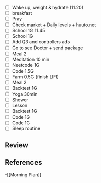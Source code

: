 
- [ ] Wake up, weight & hydrate (11.20)
- [ ] breakfast 
- [ ] Pray
- [ ] Check market + Daily levels + huuto.net
- [ ] School 1G 11.45
- [ ] School 1G 
- [ ] Add Q3 and controllers ads 
- [ ] Go to see Doctor + send package
- [ ] Meal 2
- [ ] Meditation 10 min
- [ ] Neetcode 1G
- [ ] Code 1.5G
- [ ] Farm 0.5G (finish LIFI)
- [ ] Meal 2
- [ ] Backtest 1G
- [ ] Yoga 30min
- [ ] Shower
- [ ] Lesson
- [ ] Backtest 1G
- [ ] Code 1G 
- [ ] Code 1G
- [ ] Sleep routine

## Review


## References
<!-- Links to pages not referenced in the content -->
-[[Morning Plan]]
